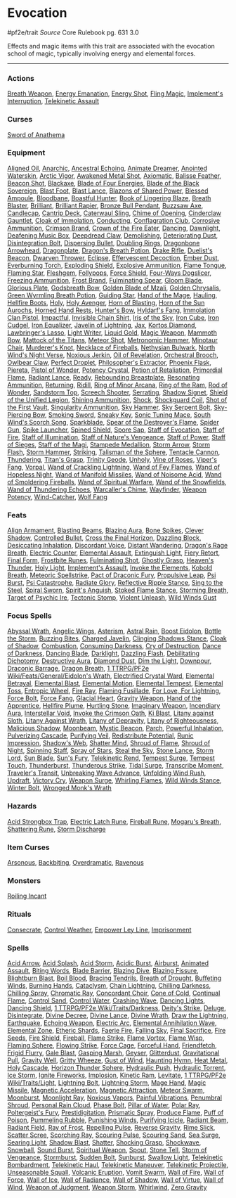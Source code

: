 # Evocation
#pf2e/trait 
*Source* Core Rulebook pg. 631 3.0

Effects and magic items with this trait are associated with the evocation school of magic, typically involving energy and elemental forces.

---

### Actions

[Breath Weapon](Breath%20Weapon), [Energy Emanation](Energy%20Emanation), [Energy Shot](Energy%20Shot), [Fling Magic](Fling%20Magic), [Implement's Interruption](Implement's%20Interruption), [Telekinetic Assault](Telekinetic%20Assault)

### Curses
[Sword of Anathema](Sword%20of%20Anathema)

### Equipment
[Aligned Oil](Aligned%20Oil), [Anarchic](Anarchic), [Ancestral Echoing](Ancestral%20Echoing), [Animate Dreamer](Animate%20Dreamer), [Anointed Waterskin](Anointed%20Waterskin), [Arctic Vigor](Arctic%20Vigor), [Awakened Metal Shot](Awakened%20Metal%20Shot), [Axiomatic](Axiomatic), [Balisse Feather](Balisse%20Feather), [Beacon Shot](Beacon%20Shot), [Blackaxe](Blackaxe), [Blade of Four Energies](Blade%20of%20Four%20Energies), [Blade of the Black Sovereign](Blade%20of%20the%20Black%20Sovereign), [Blast Foot](Blast%20Foot), [Blast Lance](Blast%20Lance), [Blazons of Shared Power](Blazons%20of%20Shared%20Power), [Blessed Ampoule](Blessed%20Ampoule), [Bloodbane](Bloodbane), [Boastful Hunter](Boastful%20Hunter), [Book of Lingering Blaze](Book%20of%20Lingering%20Blaze), [Breath Blaster](Breath%20Blaster), [Brilliant](Brilliant), [Brilliant Rapier](Brilliant%20Rapier), [Bronze Bull Pendant](Bronze%20Bull%20Pendant), [Buzzsaw Axe](Buzzsaw%20Axe), [Candlecap](Candlecap), [Cantrip Deck](Cantrip%20Deck), [Caterwaul Sling](Caterwaul%20Sling), [Chime of Opening](Chime%20of%20Opening), [Cinderclaw Gauntlet](Cinderclaw%20Gauntlet), [Cloak of Immolation](Cloak%20of%20Immolation), [Conducting](Conducting), [Conflagration Club](Conflagration%20Club), [Corrosive Ammunition](Corrosive%20Ammunition), [Crimson Brand](Crimson%20Brand), [Crown of the Fire Eater](Crown%20of%20the%20Fire%20Eater), [Dancing](Dancing), [Dawnlight](Dawnlight), [Deafening Music Box](Deafening%20Music%20Box), [Deepdread Claw](Deepdread%20Claw), [Demolishing](Demolishing), [Deteriorating Dust](Deteriorating%20Dust), [Disintegration Bolt](Disintegration%20Bolt), [Dispersing Bullet](Dispersing%20Bullet), [Doubling Rings](Doubling%20Rings), [Dragonbone Arrowhead](Dragonbone%20Arrowhead), [Dragonplate](Dragonplate), [Dragon's Breath Potion](Dragon's%20Breath%20Potion), [Drake Rifle](Drake%20Rifle), [Duelist's Beacon](Duelist's%20Beacon), [Dwarven Thrower](Dwarven%20Thrower), [Eclipse](Eclipse), [Effervescent Decoction](Effervescent%20Decoction), [Ember Dust](Ember%20Dust), [Everburning Torch](Everburning%20Torch), [Exploding Shield](Exploding%20Shield), [Explosive Ammunition](Explosive%20Ammunition), [Flame Tongue](Flame%20Tongue), [Flaming Star](Flaming%20Star), [Fleshgem](Fleshgem), [Follypops](Follypops), [Force Shield](Force%20Shield), [Four-Ways Dogslicer](Four-Ways%20Dogslicer), [Freezing Ammunition](Freezing%20Ammunition), [Frost Brand](Frost%20Brand), [Fulminating Spear](Fulminating%20Spear), [Gloom Blade](Gloom%20Blade), [Glorious Plate](Glorious%20Plate), [Godsbreath Bow](Godsbreath%20Bow), [Golden Blade of Mzali](Golden%20Blade%20of%20Mzali), [Golden Chrysalis](Golden%20Chrysalis), [Green Wyrmling Breath Potion](Green%20Wyrmling%20Breath%20Potion), [Guiding Star](Guiding%20Star.md), [Hand of the Mage](Hand%20of%20the%20Mage), [Hauling](Hauling), [Hellfire Boots](Hellfire%20Boots), [Holy](Holy), [Holy Avenger](Holy%20Avenger), [Horn of Blasting](Horn%20of%20Blasting), [Horn of the Sun Aurochs](Horn%20of%20the%20Sun%20Aurochs), [Horned Hand Rests](Horned%20Hand%20Rests), [Hunter's Bow](Hunter's%20Bow), [Hyldarf's Fang](Hyldarf's%20Fang), [Immolation Clan Pistol](Immolation%20Clan%20Pistol), [Impactful](Impactful), [Invisible Chain Shirt](Invisible%20Chain%20Shirt), [Iris of the Sky](Iris%20of%20the%20Sky), [Iron Cube](Iron%20Cube), [Iron Cudgel](Iron%20Cudgel), [Iron Equalizer](Iron%20Equalizer), [Javelin of Lightning](Javelin%20of%20Lightning), [Jax](Jax), [Kortos Diamond](Kortos%20Diamond), [Lawbringer's Lasso](Lawbringer's%20Lasso), [Light Writer](Light%20Writer), [Liquid Gold](Liquid%20Gold), [Magic Weapon](Magic%20Weapon.md), [Mammoth Bow](Mammoth%20Bow), [Mattock of the Titans](Mattock%20of%20the%20Titans), [Meteor Shot](Meteor%20Shot), [Metronomic Hammer](Metronomic%20Hammer), [Minotaur Chair](Minotaur%20Chair), [Murderer's Knot](Murderer's%20Knot), [Necklace of Fireballs](Necklace%20of%20Fireballs), [Nethysian Bulwark](Nethysian%20Bulwark), [North Wind's Night Verse](North%20Wind's%20Night%20Verse), [Noxious Jerkin](Noxious%20Jerkin), [Oil of Revelation](Oil%20of%20Revelation), [Orchestral Brooch](Orchestral%20Brooch), [Owlbear Claw](Owlbear%20Claw), [Perfect Droplet](Perfect%20Droplet), [Philosopher's Extractor](Philosopher's%20Extractor), [Phoenix Flask](Phoenix%20Flask), [Piereta](Piereta), [Pistol of Wonder](Pistol%20of%20Wonder), [Potency Crystal](Potency%20Crystal), [Potion of Retaliation](Potion%20of%20Retaliation), [Primordial Flame](Primordial%20Flame), [Radiant Lance](Radiant%20Lance), [Ready](../Rules/Actions/Ready.md), [Rebounding Breastplate](Rebounding%20Breastplate), [Resonating Ammunition](Resonating%20Ammunition), [Returning](../Items/Runes/Weapon%20Property%20Runes/Returning.md), [Ridill](Ridill), [Ring of Minor Arcana](Ring%20of%20Minor%20Arcana), [Ring of the Ram](Ring%20of%20the%20Ram), [Rod of Wonder](Rod%20of%20Wonder), [Sandstorm Top](Sandstorm%20Top), [Screech Shooter](Screech%20Shooter), [Serrating](Serrating), [Shadow Signet](Shadow%20Signet), [Shield of the Unified Legion](Shield%20of%20the%20Unified%20Legion), [Shining Ammunition](Shining%20Ammunition), [Shock](../Items/Runes/Weapon%20Property%20Runes/Shock.md), [Shockguard Coil](Shockguard%20Coil), [Shot of the First Vault](Shot%20of%20the%20First%20Vault), [Singularity Ammunition](Singularity%20Ammunition), [Sky Hammer](Sky%20Hammer), [Sky Serpent Bolt](Sky%20Serpent%20Bolt), [Sky-Piercing Bow](Sky-Piercing%20Bow), [Smoking Sword](Smoking%20Sword), [Sneaky Key](Sneaky%20Key), [Sonic Tuning Mace](Sonic%20Tuning%20Mace), [South Wind's Scorch Song](South%20Wind's%20Scorch%20Song), [Sparkblade](Sparkblade), [Spear of the Destroyer's Flame](Spear%20of%20the%20Destroyer's%20Flame), [Spider Gun](Spider%20Gun), [Spike Launcher](Spike%20Launcher), [Spined Shield](Spined%20Shield), [Spore Sap](Spore%20Sap), [Staff of Evocation](Staff%20of%20Evocation), [Staff of Fire](Staff%20of%20Fire), [Staff of Illumination](Staff%20of%20Illumination), [Staff of Nature's Vengeance](Staff%20of%20Nature's%20Vengeance), [Staff of Power](Staff%20of%20Power), [Staff of Sieges](Staff%20of%20Sieges), [Staff of the Magi](Staff%20of%20the%20Magi), [Stampede Medallion](Stampede%20Medallion), [Storm Arrow](Storm%20Arrow), [Storm Flash](Storm%20Flash), [Storm Hammer](Storm%20Hammer), [Striking](../Items/Runes/Fundamental%20Weapon%20Runes/Striking.md), [Talisman of the Sphere](Talisman%20of%20the%20Sphere), [Tentacle Cannon](Tentacle%20Cannon), [Thundering](../Items/Runes/Weapon%20Property%20Runes/Thundering.md), [Titan's Grasp](Titan's%20Grasp), [Trinity Geode](Trinity%20Geode), [Unholy](../Items/Runes/Weapon%20Property%20Runes/Unholy.md), [Vine of Roses](Vine%20of%20Roses), [Viper's Fang](Viper's%20Fang), [Vorpal](Vorpal), [Wand of Crackling Lightning](Wand%20of%20Crackling%20Lightning), [Wand of Fey Flames](Wand%20of%20Fey%20Flames), [Wand of Hopeless Night](Wand%20of%20Hopeless%20Night), [Wand of Manifold Missiles](Wand%20of%20Manifold%20Missiles), [Wand of Noisome Acid](Wand%20of%20Noisome%20Acid), [Wand of Smoldering Fireballs](Wand%20of%20Smoldering%20Fireballs), [Wand of Spiritual Warfare](Wand%20of%20Spiritual%20Warfare), [Wand of the Snowfields](Wand%20of%20the%20Snowfields), [Wand of Thundering Echoes](Wand%20of%20Thundering%20Echoes), [Warcaller's Chime](Warcaller's%20Chime), [Wayfinder](Wayfinder), [Weapon Potency](Weapon%20Potency), [Wind-Catcher](Wind-Catcher), [Wolf Fang](Wolf%20Fang)

### Feats
[Align Armament](Align%20Armament), [Blasting Beams](Blasting%20Beams), [Blazing Aura](Blazing%20Aura), [Bone Spikes](Bone%20Spikes), [Clever Shadow](Clever%20Shadow), [Controlled Bullet](Controlled%20Bullet), [Cross the Final Horizon](Cross%20the%20Final%20Horizon), [Dazzling Block](Dazzling%20Block), [Desiccating Inhalation](Desiccating%20Inhalation), [Discordant Voice](Discordant%20Voice), [Distant Wandering](Distant%20Wandering), [Dragon's Rage Breath](Dragon's%20Rage%20Breath), [Electric Counter](Electric%20Counter), [Elemental Assault](Elemental%20Assault), [Extinguish Light](Extinguish%20Light), [Fiery Retort](Fiery%20Retort), [Final Form](Final%20Form), [Frostbite Runes](Frostbite%20Runes), [Fulminating Shot](Fulminating%20Shot), [Ghostly Grasp](Ghostly%20Grasp), [Heaven's Thunder](Heaven's%20Thunder), [Holy Light](Holy%20Light), [Implement's Assault](Implement's%20Assault), [Invoke the Elements](Invoke%20the%20Elements), [Kobold Breath](Kobold%20Breath), [Meteoric Spellstrike](Meteoric%20Spellstrike), [Pact of Draconic Fury](Pact%20of%20Draconic%20Fury), [Propulsive Leap](Propulsive%20Leap), [Psi Burst](Psi%20Burst), [Psi Catastrophe](Psi%20Catastrophe), [Radiate Glory](Radiate%20Glory), [Reflective Ripple Stance](Reflective%20Ripple%20Stance), [Sing to the Steel](Sing%20to%20the%20Steel), [Spiral Sworn](Spiral%20Sworn), [Spirit's Anguish](Spirit's%20Anguish), [Stoked Flame Stance](Stoked%20Flame%20Stance), [Storming Breath](Storming%20Breath), [Target of Psychic Ire](Target%20of%20Psychic%20Ire), [Tectonic Stomp](Tectonic%20Stomp), [Violent Unleash](Violent%20Unleash), [Wild Winds Gust](Wild%20Winds%20Gust)

### Focus Spells
[Abyssal Wrath](Abyssal%20Wrath.md), [Angelic Wings](Angelic%20Wings.md), [Asterism](Asterism.md), [Astral Rain](Astral%20Rain.md), [Boost Eidolon](Boost%20Eidolon.md), [Bottle the Storm](Bottle%20the%20Storm.md), [Buzzing Bites](Buzzing%20Bites.md), [Charged Javelin](Charged%20Javelin.md), [Clinging Shadows Stance](Clinging%20Shadows%20Stance.md), [Cloak of Shadow](Cloak%20of%20Shadow.md), [Combustion](Combustion.md), [Consuming Darkness](Consuming%20Darkness.md), [Cry of Destruction](Cry%20of%20Destruction.md), [Dance of Darkness](Dance%20of%20Darkness.md), [Dancing Blade](Dancing%20Blade.md), [Darklight](Darklight.md), [Dazzling Flash](Dazzling%20Flash.md), [Debilitating Dichotomy](Debilitating%20Dichotomy.md), [Destructive Aura](Destructive%20Aura.md), [Diamond Dust](Diamond%20Dust.md), [Dim the Light](Dim%20the%20Light.md), [Downpour](Downpour.md), [Draconic Barrage](Draconic%20Barrage.md), [Dragon Breath](Dragon%20Breath.md), [1 TTRPG/PF2e Wiki/Feats/General/Eidolon's Wrath](1%20TTRPG/PF2e%20Wiki/Feats/General/Eidolon's%20Wrath), [Electrified Crystal Ward](Electrified%20Crystal%20Ward.md), [Elemental Betrayal](Elemental%20Betrayal.md), [Elemental Blast](Elemental%20Blast.md), [Elemental Motion](Elemental%20Motion.md), [Elemental Tempest](Elemental%20Tempest.md), [Elemental Toss](Elemental%20Toss.md), [Entropic Wheel](Entropic%20Wheel.md), [Fire Ray](Fire%20Ray.md), [Flaming Fusillade](Flaming%20Fusillade.md), [For Love, For Lightning](For%20Love,%20For%20Lightning.md), [Force Bolt](Force%20Bolt.md), [Force Fang](Force%20Fang.md), [Glacial Heart](Glacial%20Heart.md), [Gravity Weapon](Gravity%20Weapon.md), [Hand of the Apprentice](Hand%20of%20the%20Apprentice.md), [Hellfire Plume](Hellfire%20Plume.md), [Hurtling Stone](Hurtling%20Stone.md), [Imaginary Weapon](Imaginary%20Weapon.md), [Incendiary Aura](Incendiary%20Aura.md), [Interstellar Void](Interstellar%20Void.md), [Invoke the Crimson Oath](Invoke%20the%20Crimson%20Oath.md), [Ki Blast](Ki%20Blast.md), [Litany against Sloth](Litany%20against%20Sloth.md), [Litany Against Wrath](Litany%20Against%20Wrath.md), [Litany of Depravity](Litany%20of%20Depravity.md), [Litany of Righteousness](Litany%20of%20Righteousness.md), [Malicious Shadow](Malicious%20Shadow.md), [Moonbeam](Moonbeam.md), [Mystic Beacon](Mystic%20Beacon.md), [Parch](Parch.md), [Powerful Inhalation](Powerful%20Inhalation.md), [Pulverizing Cascade](Pulverizing%20Cascade.md), [Purifying Veil](Purifying%20Veil.md), [Redistribute Potential](Redistribute%20Potential.md), [Runic Impression](Runic%20Impression.md), [Shadow's Web](Shadow's%20Web.md), [Shatter Mind](Shatter%20Mind.md), [Shroud of Flame](Shroud%20of%20Flame.md), [Shroud of Night](Shroud%20of%20Night.md), [Spinning Staff](Spinning%20Staff.md), [Spray of Stars](Spray%20of%20Stars.md), [Steal the Sky](Steal%20the%20Sky.md), [Stone Lance](Stone%20Lance.md), [Storm Lord](Storm%20Lord.md), [Sun Blade](Sun%20Blade.md), [Sun's Fury](Sun's%20Fury.md), [Telekinetic Rend](Telekinetic%20Rend.md), [Tempest Surge](Tempest%20Surge.md), [Tempest Touch](Tempest%20Touch.md), [Thunderburst](Thunderburst.md), [Thunderous Strike](Thunderous%20Strike.md), [Tidal Surge](Tidal%20Surge.md), [Transcribe Moment](Transcribe%20Moment.md), [Traveler's Transit](Traveler's%20Transit.md), [Unbreaking Wave Advance](Unbreaking%20Wave%20Advance.md), [Unfolding Wind Rush](Unfolding%20Wind%20Rush.md), [Updraft](Updraft.md), [Victory Cry](Victory%20Cry.md), [Weapon Surge](Weapon%20Surge.md), [Whirling Flames](Whirling%20Flames.md), [Wild Winds Stance](Wild%20Winds%20Stance.md), [Winter Bolt](Winter%20Bolt.md), [Wronged Monk's Wrath](Wronged%20Monk's%20Wrath.md)

### Hazards
[Acid Strongbox Trap](Acid%20Strongbox%20Trap), [Electric Latch Rune](../Hazards/Electric%20Latch%20Rune.md), [Fireball Rune](Fireball%20Rune), [Mogaru's Breath](Mogaru's%20Breath), [Shattering Rune](Shattering%20Rune), [Storm Discharge](Storm%20Discharge)

### Item Curses
[Arsonous](Arsonous), [Backbiting](Backbiting), [Overdramatic](Overdramatic), [Ravenous](Ravenous)

### Monsters
[Roiling Incant](Roiling%20Incant)

### Rituals
[Consecrate](Consecrate.md), [Control Weather](Control%20Weather.md), [Empower Ley Line](Empower%20Ley%20Line.md), [Imprisonment](Imprisonment.md)

### Spells
[Acid Arrow](Acid%20Arrow.md), [Acid Splash](Acid%20Splash.md), [Acid Storm](Acid%20Storm.md), [Acidic Burst](Acidic%20Burst.md), [Airburst](Airburst.md), [Animated Assault](Animated%20Assault.md), [Biting Words](Biting%20Words.md), [Blade Barrier](Blade%20Barrier.md), [Blazing Dive](Blazing%20Dive.md), [Blazing Fissure](Blazing%20Fissure.md), [Blightburn Blast](Blightburn%20Blast.md), [Boil Blood](Boil%20Blood.md), [Bracing Tendrils](Bracing%20Tendrils.md), [Breath of Drought](Breath%20of%20Drought.md), [Buffeting Winds](Buffeting%20Winds.md), [Burning Hands](Burning%20Hands.md), [Cataclysm](Cataclysm.md), [Chain Lightning](Chain%20Lightning.md), [Chilling Darkness](Chilling%20Darkness.md), [Chilling Spray](Chilling%20Spray.md), [Chromatic Ray](Chromatic%20Ray.md), [Concordant Choir](Concordant%20Choir.md), [Cone of Cold](Cone%20of%20Cold.md), [Continual Flame](Continual%20Flame.md), [Control Sand](Control%20Sand.md), [Control Water](Control%20Water.md), [Crashing Wave](Crashing%20Wave.md), [Dancing Lights](Dancing%20Lights.md), [Dancing Shield](Dancing%20Shield.md), [1 TTRPG/PF2e Wiki/Traits/Darkness](1%20TTRPG/PF2e%20Wiki/Traits/Darkness), [Deity's Strike](Deity's%20Strike.md), [Deluge](Deluge.md), [Disintegrate](Disintegrate.md), [Divine Decree](Divine%20Decree.md), [Divine Lance](Divine%20Lance.md), [Divine Wrath](Divine%20Wrath.md), [Draw the Lightning](Draw%20the%20Lightning.md), [Earthquake](Earthquake.md), [Echoing Weapon](Echoing%20Weapon.md), [Electric Arc](Electric%20Arc.md), [Elemental Annihilation Wave](Elemental%20Annihilation%20Wave.md), [Elemental Zone](Elemental%20Zone.md), [Etheric Shards](Etheric%20Shards.md), [Faerie Fire](Faerie%20Fire.md), [Falling Sky](Falling%20Sky.md), [Final Sacrifice](Final%20Sacrifice.md), [Fire Seeds](Fire%20Seeds.md), [Fire Shield](Fire%20Shield.md), [Fireball](Fireball.md), [Flame Strike](Flame%20Strike.md), [Flame Vortex](Flame%20Vortex.md), [Flame Wisp](Flame%20Wisp.md), [Flaming Sphere](Flaming%20Sphere.md), [Flowing Strike](Flowing%20Strike.md), [Force Cage](Force%20Cage.md), [Forceful Hand](Forceful%20Hand.md), [Friendfetch](Friendfetch.md), [Frigid Flurry](Frigid%20Flurry.md), [Gale Blast](Gale%20Blast.md), [Gasping Marsh](Gasping%20Marsh.md), [Geyser](Geyser.md), [Glitterdust](Glitterdust.md), [Gravitational Pull](Gravitational%20Pull.md), [Gravity Well](Gravity%20Well.md), [Gritty Wheeze](Gritty%20Wheeze.md), [Gust of Wind](Gust%20of%20Wind.md), [Haunting Hymn](Haunting%20Hymn.md), [Heat Metal](Heat%20Metal.md), [Holy Cascade](Holy%20Cascade.md), [Horizon Thunder Sphere](Horizon%20Thunder%20Sphere.md), [Hydraulic Push](Hydraulic%20Push.md), [Hydraulic Torrent](Hydraulic%20Torrent.md), [Ice Storm](Ice%20Storm.md), [Ignite Fireworks](Ignite%20Fireworks.md), [Implosion](Implosion.md), [Kinetic Ram](Kinetic%20Ram.md), [Levitate](Levitate.md), [1 TTRPG/PF2e Wiki/Traits/Light](1%20TTRPG/PF2e%20Wiki/Traits/Light), [Lightning Bolt](Lightning%20Bolt.md), [Lightning Storm](Lightning%20Storm.md), [Mage Hand](Mage%20Hand.md), [Magic Missile](Magic%20Missile.md), [Magnetic Acceleration](Magnetic%20Acceleration.md), [Magnetic Attraction](Magnetic%20Attraction.md), [Meteor Swarm](Meteor%20Swarm.md), [Moonburst](Moonburst.md), [Moonlight Ray](Moonlight%20Ray.md), [Noxious Vapors](Noxious%20Vapors.md), [Painful Vibrations](Painful%20Vibrations.md), [Penumbral Shroud](Penumbral%20Shroud.md), [Personal Rain Cloud](Personal%20Rain%20Cloud.md), [Phase Bolt](Phase%20Bolt.md), [Pillar of Water](Pillar%20of%20Water.md), [Polar Ray](Polar%20Ray.md), [Poltergeist's Fury](Poltergeist's%20Fury.md), [Prestidigitation](Prestidigitation.md), [Prismatic Spray](Prismatic%20Spray.md), [Produce Flame](Produce%20Flame.md), [Puff of Poison](Puff%20of%20Poison.md), [Pummeling Rubble](Pummeling%20Rubble.md), [Punishing Winds](Punishing%20Winds.md), [Purifying Icicle](Purifying%20Icicle.md), [Radiant Beam](Radiant%20Beam.md), [Radiant Field](Radiant%20Field.md), [Ray of Frost](Ray%20of%20Frost.md), [Repelling Pulse](Repelling%20Pulse.md), [Reverse Gravity](Reverse%20Gravity.md), [Rime Slick](Rime%20Slick.md), [Scatter Scree](Scatter%20Scree.md), [Scorching Ray](Scorching%20Ray.md), [Scouring Pulse](Scouring%20Pulse.md), [Scouring Sand](Scouring%20Sand.md), [Sea Surge](Sea%20Surge.md), [Searing Light](Searing%20Light.md), [Shadow Blast](Shadow%20Blast.md), [Shatter](Shatter.md), [Shocking Grasp](Shocking%20Grasp.md), [Shockwave](Shockwave.md), [Snowball](Snowball.md), [Sound Burst](Sound%20Burst.md), [Spiritual Weapon](Spiritual%20Weapon.md), [Spout](Spout.md), [Stone Tell](Stone%20Tell.md), [Storm of Vengeance](Storm%20of%20Vengeance.md), [Stormburst](Stormburst.md), [Sudden Bolt](Sudden%20Bolt.md), [Sunburst](Sunburst.md), [Swallow Light](Swallow%20Light.md), [Telekinetic Bombardment](Telekinetic%20Bombardment.md), [Telekinetic Haul](Telekinetic%20Haul.md), [Telekinetic Maneuver](Telekinetic%20Maneuver.md), [Telekinetic Projectile](Telekinetic%20Projectile.md), [Unseasonable Squall](Unseasonable%20Squall.md), [Volcanic Eruption](Volcanic%20Eruption.md), [Vomit Swarm](Vomit%20Swarm.md), [Wall of Fire](Wall%20of%20Fire.md), [Wall of Force](Wall%20of%20Force.md), [Wall of Ice](Wall%20of%20Ice.md), [Wall of Radiance](Wall%20of%20Radiance.md), [Wall of Shadow](Wall%20of%20Shadow.md), [Wall of Virtue](Wall%20of%20Virtue.md), [Wall of Wind](Wall%20of%20Wind.md), [Weapon of Judgment](Weapon%20of%20Judgment.md), [Weapon Storm](Weapon%20Storm.md), [Whirlwind](Whirlwind.md), [Zero Gravity](Zero%20Gravity.md)